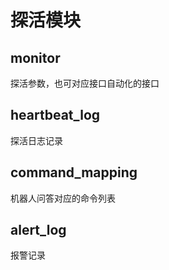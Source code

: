 # 探活模块

## monitor
探活参数，也可对应接口自动化的接口

## heartbeat_log
探活日志记录

## command_mapping
机器人问答对应的命令列表


## alert_log
报警记录